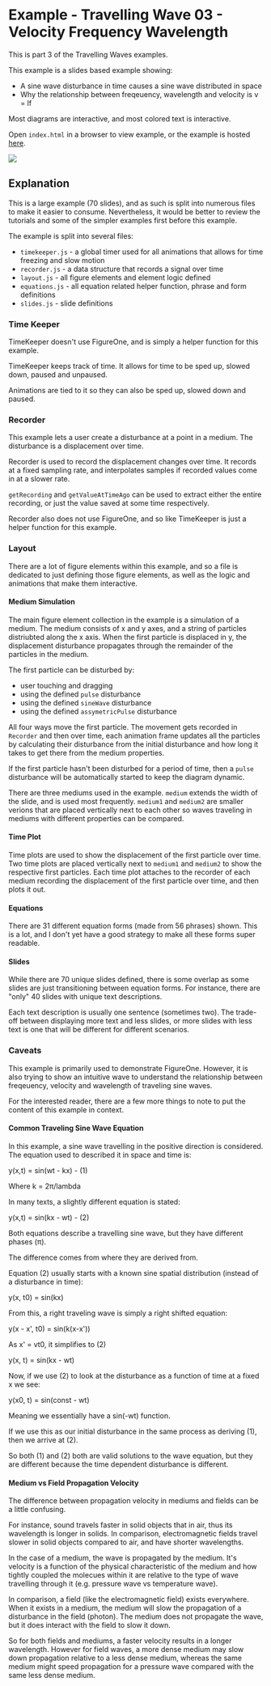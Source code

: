 # Example - Travelling Wave 03 - Velocity Frequency Wavelength

This is part 3 of the Travelling Waves examples.

This example is a slides based example showing:
* A sine wave disturbance in time causes a sine wave distributed in space
* Why the relationship between freqeuency, wavelength and velocity is v = lf

Most diagrams are interactive, and most colored text is interactive.

Open `index.html` in a browser to view example, or the example is hosted [here](https://airladon.github.io/FigureOne/examples/Traveling%20Wave%2003%20-%20Velocity%20Frequency%20Wavelength/index.html).

![](./example.gif)

## Explanation

This is a large example (70 slides), and as such is split into numerous files to make it easier to consume. Nevertheless, it would be better to review the tutorials and some of the simpler examples first before this example.

The example is split into several files:
* `timekeeper.js` - a global timer used for all animations that allows for time freezing and slow motion
* `recorder.js` - a data structure that records a signal over time
* `layout.js` - all figure elements and element logic defined
* `equations.js` - all equation related helper function, phrase and form definitions
* `slides.js` - slide definitions

### Time Keeper
TimeKeeper doesn't use FigureOne, and is simply a helper function for this example.

TimeKeeper keeps track of time. It allows for time to be sped up, slowed down, paused and unpaused.

Animations are tied to it so they can also be sped up, slowed down and paused.

### Recorder

This example lets a user create a disturbance at a point in a medium. The disturbance is a displacement over time.

Recorder is used to record the displacement changes over time. It records at a fixed sampling rate, and interpolates samples if recorded values come in at a slower rate.

`getRecording` and `getValueAtTimeAgo` can be used to extract either the entire recording, or just the value saved at some time respectively.

Recorder also does not use FigureOne, and so like TimeKeeper is just a helper function for this example.

### Layout

There are a lot of figure elements within this example, and so a file is dedicated to just defining those figure elements, as well as the logic and animations that make them interactive.

#### Medium Simulation

The main figure element collection in the example is a simulation of a medium. The medium consists of x and y axes, and a string of particles distriubted along the x axis. When the first particle is displaced in y, the displacement disturbance propagates through the remainder of the particles in the medium.

The first particle can be disturbed by:
* user touching and dragging
* using the defined `pulse` disturbance
* using the defined `sineWave` disturbance
* using the defined `assymetricPulse` disturbance

All four ways move the first particle. The movement gets recorded in `Recorder` and then over time, each animation frame updates all the particles by calculating their disturbance from the initial disturbance and how long it takes to get there from the medium properties.

If the first particle hasn't been disturbed for a period of time, then a `pulse` disturbance will be automatically started to keep the diagram dynamic.

There are three mediums used in the example. `medium` extends the width of the slide, and is used most frequently. `medium1` and `medium2` are smaller verions that are placed vertically next to each other so waves traveling in mediums with different properties can be compared.

#### Time Plot

Time plots are used to show the displacement of the first particle over time. Two time plots are placed vertically next to `medium1` and `medium2` to show the respective first particles. Each time plot attaches to the recorder of each medium recording the displacement of the first particle over time, and then plots it out.

#### Equations

There are 31 different equation forms (made from 56 phrases) shown. This is a lot, and I don't yet have a good strategy to make all these forms super readable.

#### Slides

While there are 70 unique slides defined, there is some overlap as some slides are just transitioning between equation forms. For instance, there are "only" 40 slides with unique text descriptions.

Each text description is usually one sentence (sometimes two). The trade-off between displaying more text and less slides, or more slides with less text is one that will be different for different scenarios.

### Caveats

This example is primarily used to demonstrate FigureOne. However, it is also trying to show an intuitive wave to understand the relationship between freqeuency, velocity and wavelength of traveling sine waves.

For the interested reader, there are a few more things to note to put the content of this example in context.

#### Common Traveling Sine Wave Equation

In this example, a sine wave travelling in the positive direction is considered. The equation used to described it in space and time is:

y(x,t) = sin(wt - kx)   - (1)

Where k = 2π/lambda

In many texts, a slightly different equation is stated:

y(x,t) = sin(kx - wt)   - (2)

Both equations describe a travelling sine wave, but they have different phases (π).

The difference comes from where they are derived from.

Equation (2) usually starts with a known sine spatial distribution (instead of a disturbance in time):

y(x, t0) = sin(kx)

From this, a right traveling wave is simply a right shifted equation:

y(x - x', t0) = sin(k(x-x'))

As x' = vt0, it simplifies to (2)

y(x, t) = sin(kx - wt)

Now, if we use (2) to look at the disturbance as a function of time at a fixed x we see:

y(x0, t) = sin(const - wt)

Meaning we essentially have a sin(-wt) function.

If we use this as our initial disturbance in the same process as deriving (1), then we arrive at (2).

So both (1) and (2) both are valid solutions to the wave equation, but they are different because the time dependent disturbance is different.

#### Medium vs Field Propagation Velocity

The difference between propagation velocity in mediums and fields can be a little confusing.

For instance, sound travels faster in solid objects that in air, thus its wavelength is longer in solids. In comparison, electromagnetic fields travel slower in solid objects compared to air, and have shorter wavelengths.

In the case of a medium, the wave is propagated by the medium. It's velocity is a function of the physical characteristic of the medium and how tightly coupled the molecues within it are relative to the type of wave travelling through it (e.g. pressure wave vs temperature wave).

In comparison, a field (like the electromagnetic field) exists everywhere. When it exists in a medium, the medium will slow the propagation of a disturbance in the field (photon). The medium does not propagate the wave, but it does interact with the field to slow it down.

So for both fields and mediums, a faster velocity results in a longer wavelength. However for field waves, a more dense medium may slow down propagation relative to a less dense medium, whereas the same medium might speed propagation for a pressure wave compared with the same less dense medium.
